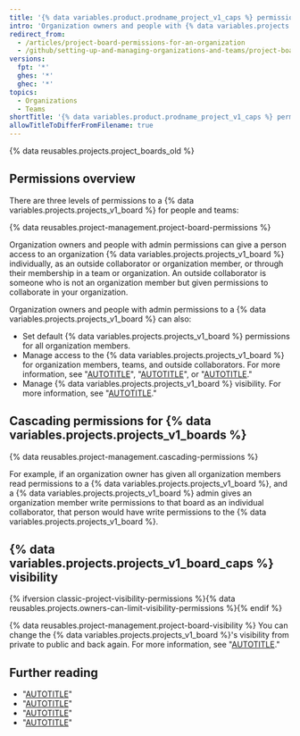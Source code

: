 ```yaml
---
title: '{% data variables.product.prodname_project_v1_caps %} permissions for an organization'
intro: 'Organization owners and people with {% data variables.projects.projects_v1_board %} admin permissions can customize who has read, write, and admin permissions to your organization’s {% data variables.projects.projects_v1_boards %}.'
redirect_from:
  - /articles/project-board-permissions-for-an-organization
  - /github/setting-up-and-managing-organizations-and-teams/project-board-permissions-for-an-organization
versions:
  fpt: '*'
  ghes: '*'
  ghec: '*'
topics:
  - Organizations
  - Teams
shortTitle: '{% data variables.product.prodname_project_v1_caps %} permissions'
allowTitleToDifferFromFilename: true
---
```


{% data reusables.projects.project_boards_old %}

## Permissions overview

There are three levels of permissions to a {% data variables.projects.projects_v1_board %} for people and teams:

{% data reusables.project-management.project-board-permissions %}

Organization owners and people with admin permissions can give a person access to an organization {% data variables.projects.projects_v1_board %} individually, as an outside collaborator or organization member, or through their membership in a team or organization. An outside collaborator is someone who is not an organization member but given permissions to collaborate in your organization.

Organization owners and people with admin permissions to a {% data variables.projects.projects_v1_board %} can also:
* Set default {% data variables.projects.projects_v1_board %} permissions for all organization members.
* Manage access to the {% data variables.projects.projects_v1_board %} for organization members, teams, and outside collaborators. For more information, see "[AUTOTITLE](/organizations/managing-access-to-your-organizations-project-boards/managing-team-access-to-an-organization-project-board)", "[AUTOTITLE](/organizations/managing-access-to-your-organizations-project-boards/managing-an-individuals-access-to-an-organization-project-board)", or "[AUTOTITLE](/organizations/managing-access-to-your-organizations-project-boards/managing-access-to-a-project-board-for-organization-members)."
* Manage {% data variables.projects.projects_v1_board %} visibility. For more information, see "[AUTOTITLE](/organizations/managing-access-to-your-organizations-project-boards/managing-access-to-a-project-board-for-organization-members)."

## Cascading permissions for {% data variables.projects.projects_v1_boards %}

{% data reusables.project-management.cascading-permissions %}

For example, if an organization owner has given all organization members read permissions to a {% data variables.projects.projects_v1_board %}, and a {% data variables.projects.projects_v1_board %} admin gives an organization member write permissions to that board as an individual collaborator, that person would have write permissions to the {% data variables.projects.projects_v1_board %}.

## {% data variables.projects.projects_v1_board_caps %} visibility

{% ifversion classic-project-visibility-permissions %}{% data reusables.projects.owners-can-limit-visibility-permissions %}{% endif %}

{% data reusables.project-management.project-board-visibility %} You can change the {% data variables.projects.projects_v1_board %}'s visibility from private to public and back again. For more information, see "[AUTOTITLE](/issues/organizing-your-work-with-project-boards/managing-project-boards/changing-project-board-visibility)."

## Further reading

* "[AUTOTITLE](/issues/organizing-your-work-with-project-boards/managing-project-boards/changing-project-board-visibility)"
* "[AUTOTITLE](/organizations/managing-access-to-your-organizations-project-boards/managing-an-individuals-access-to-an-organization-project-board)"
* "[AUTOTITLE](/organizations/managing-access-to-your-organizations-project-boards/managing-team-access-to-an-organization-project-board)"
* "[AUTOTITLE](/organizations/managing-access-to-your-organizations-project-boards/managing-access-to-a-project-board-for-organization-members)"
